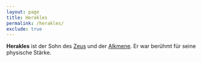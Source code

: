 ```yaml
---
layout: page
title: Herakles
permalink: /herakles/
exclude: true
---
```


**Herakles** ist der Sohn des [Zeus](/zeus/) und der [Alkmene](/alkmene/). Er war berühmt für seine physische Stärke.
